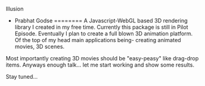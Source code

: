 Illusion
- Prabhat Godse
========
A Javascript-WebGL based 3D rendering library I created in my free time. Currently this package is still in Pilot Episode.
Eventually I plan to create a full blown 3D animation platform. Of the top of my head main applications being- creating animated movies, 3D scenes.

Most importantly creating 3D movies should be "easy-peasy" like drag-drop items. Anyways enough talk... let me start working and show some results.

Stay tuned...
